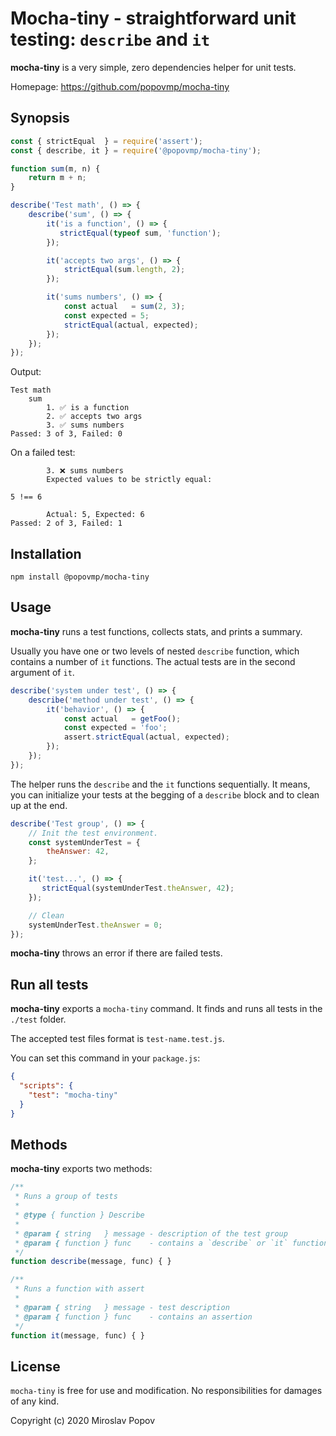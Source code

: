 # Mocha-tiny - straightforward unit testing: `describe` and `it`

**mocha-tiny** is a very simple, zero dependencies helper for unit tests.

Homepage: https://github.com/popovmp/mocha-tiny

## Synopsis

```javascript
const { strictEqual  } = require('assert');
const { describe, it } = require('@popovmp/mocha-tiny');

function sum(m, n) {
    return m + n;
}

describe('Test math', () => {
    describe('sum', () => {
        it('is a function', () => {
           strictEqual(typeof sum, 'function');
        });

        it('accepts two args', () => {
            strictEqual(sum.length, 2);
        });

        it('sums numbers', () => {
            const actual   = sum(2, 3);
            const expected = 5;
            strictEqual(actual, expected);
        });
    });
});
```

Output:

```text
Test math
    sum
        1. ✅ is a function
        2. ✅ accepts two args
        3. ✅ sums numbers
Passed: 3 of 3, Failed: 0
```

On a failed test:

```text
        3. ❌ sums numbers
        Expected values to be strictly equal:

5 !== 6

        Actual: 5, Expected: 6
Passed: 2 of 3, Failed: 1
```

## Installation

```
npm install @popovmp/mocha-tiny
```

## Usage

**mocha-tiny** runs a test functions, collects stats, and prints a summary.

Usually you have one or two levels of nested `describe` function, which contains a number of `it` functions.
The actual tests are in the second argument of `it`.

```javascript
describe('system under test', () => {
    describe('method under test', () => {
        it('behavior', () => {
            const actual   = getFoo();
            const expected = 'foo';
            assert.strictEqual(actual, expected);
        });
    });
});
```

The helper runs the `describe` and the `it` functions sequentially.
It means, you can initialize your tests at the begging of a `describe` block and to clean up at the end.

```javascript
describe('Test group', () => {
    // Init the test environment.
    const systemUnderTest = {
        theAnswer: 42,
    };

    it('test...', () => {
       strictEqual(systemUnderTest.theAnswer, 42);
    });

    // Clean
    systemUnderTest.theAnswer = 0;
});
```

**mocha-tiny** throws an error if there are failed tests.

## Run all tests

**mocha-tiny** exports a `mocha-tiny` command. It finds and runs all tests in the `./test` folder.

The accepted test files format is `test-name.test.js`.

You can set this command in your `package.js`:

```json
{
  "scripts": {
    "test": "mocha-tiny"
  }
}
```

## Methods

**mocha-tiny** exports two methods:

```javascript
/**
 * Runs a group of tests
 *
 * @type { function } Describe
 *
 * @param { string   } message - description of the test group
 * @param { function } func    - contains a `describe` or `it` functions
 */
function describe(message, func) { }
```

```javascript
/**
 * Runs a function with assert
 *
 * @param { string   } message - test description
 * @param { function } func    - contains an assertion
 */
function it(message, func) { }
```

## License

`mocha-tiny` is free for use and modification. No responsibilities for damages of any kind.

Copyright (c) 2020 Miroslav Popov

